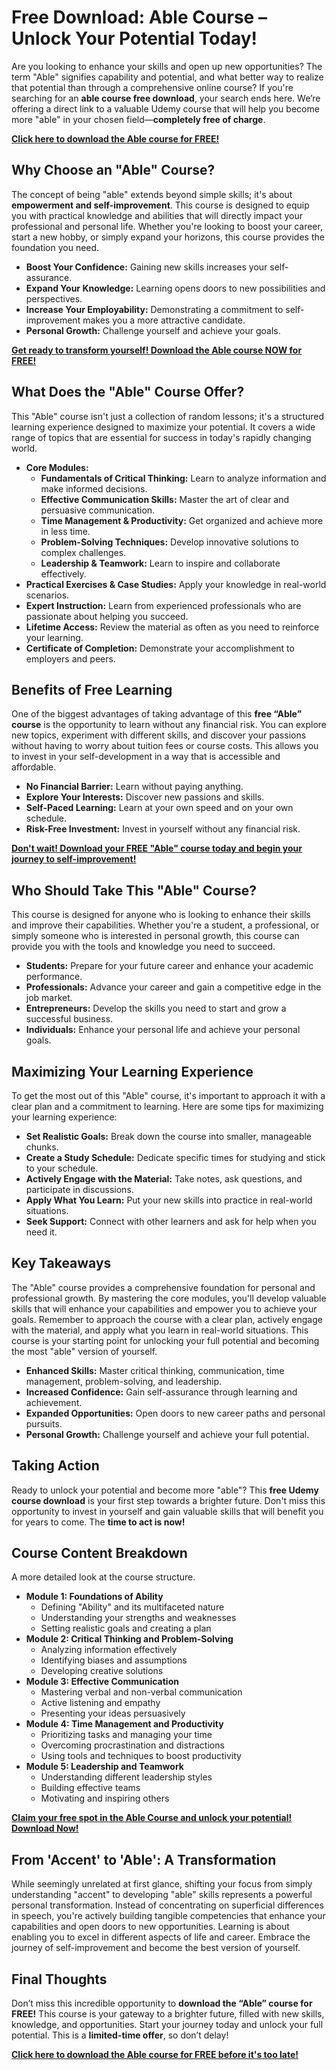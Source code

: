 # Free Download: Able Course – Unlock Your Potential Today!

Are you looking to enhance your skills and open up new opportunities? The term "Able" signifies capability and potential, and what better way to realize that potential than through a comprehensive online course? If you're searching for an **able course free download**, your search ends here. We’re offering a direct link to a valuable Udemy course that will help you become more "able" in your chosen field—**completely free of charge**.

[**Click here to download the Able course for FREE!**](https://udemywork.com/able)

## Why Choose an "Able" Course?

The concept of being "able" extends beyond simple skills; it's about **empowerment and self-improvement**. This course is designed to equip you with practical knowledge and abilities that will directly impact your professional and personal life. Whether you're looking to boost your career, start a new hobby, or simply expand your horizons, this course provides the foundation you need.

*   **Boost Your Confidence:** Gaining new skills increases your self-assurance.
*   **Expand Your Knowledge:** Learning opens doors to new possibilities and perspectives.
*   **Increase Your Employability:** Demonstrating a commitment to self-improvement makes you a more attractive candidate.
*   **Personal Growth:** Challenge yourself and achieve your goals.

[**Get ready to transform yourself! Download the Able course NOW for FREE!**](https://udemywork.com/able)

## What Does the "Able" Course Offer?

This "Able" course isn't just a collection of random lessons; it's a structured learning experience designed to maximize your potential. It covers a wide range of topics that are essential for success in today's rapidly changing world.

*   **Core Modules:**
    *   **Fundamentals of Critical Thinking:** Learn to analyze information and make informed decisions.
    *   **Effective Communication Skills:** Master the art of clear and persuasive communication.
    *   **Time Management & Productivity:** Get organized and achieve more in less time.
    *   **Problem-Solving Techniques:** Develop innovative solutions to complex challenges.
    *   **Leadership & Teamwork:** Learn to inspire and collaborate effectively.
*   **Practical Exercises & Case Studies:** Apply your knowledge in real-world scenarios.
*   **Expert Instruction:** Learn from experienced professionals who are passionate about helping you succeed.
*   **Lifetime Access:** Review the material as often as you need to reinforce your learning.
*   **Certificate of Completion:** Demonstrate your accomplishment to employers and peers.

## Benefits of Free Learning

One of the biggest advantages of taking advantage of this **free “Able” course** is the opportunity to learn without any financial risk. You can explore new topics, experiment with different skills, and discover your passions without having to worry about tuition fees or course costs. This allows you to invest in your self-development in a way that is accessible and affordable.

*   **No Financial Barrier:** Learn without paying anything.
*   **Explore Your Interests:** Discover new passions and skills.
*   **Self-Paced Learning:** Learn at your own speed and on your own schedule.
*   **Risk-Free Investment:** Invest in yourself without any financial risk.

[**Don't wait! Download your FREE "Able" course today and begin your journey to self-improvement!**](https://udemywork.com/able)

## Who Should Take This "Able" Course?

This course is designed for anyone who is looking to enhance their skills and improve their capabilities. Whether you're a student, a professional, or simply someone who is interested in personal growth, this course can provide you with the tools and knowledge you need to succeed.

*   **Students:** Prepare for your future career and enhance your academic performance.
*   **Professionals:** Advance your career and gain a competitive edge in the job market.
*   **Entrepreneurs:** Develop the skills you need to start and grow a successful business.
*   **Individuals:** Enhance your personal life and achieve your personal goals.

## Maximizing Your Learning Experience

To get the most out of this "Able" course, it's important to approach it with a clear plan and a commitment to learning. Here are some tips for maximizing your learning experience:

*   **Set Realistic Goals:** Break down the course into smaller, manageable chunks.
*   **Create a Study Schedule:** Dedicate specific times for studying and stick to your schedule.
*   **Actively Engage with the Material:** Take notes, ask questions, and participate in discussions.
*   **Apply What You Learn:** Put your new skills into practice in real-world situations.
*   **Seek Support:** Connect with other learners and ask for help when you need it.

## Key Takeaways

The "Able" course provides a comprehensive foundation for personal and professional growth. By mastering the core modules, you'll develop valuable skills that will enhance your capabilities and empower you to achieve your goals. Remember to approach the course with a clear plan, actively engage with the material, and apply what you learn in real-world situations. This course is your starting point for unlocking your full potential and becoming the most "able" version of yourself.

*   **Enhanced Skills:** Master critical thinking, communication, time management, problem-solving, and leadership.
*   **Increased Confidence:** Gain self-assurance through learning and achievement.
*   **Expanded Opportunities:** Open doors to new career paths and personal pursuits.
*   **Personal Growth:** Challenge yourself and achieve your full potential.

## Taking Action

Ready to unlock your potential and become more "able"? This **free Udemy course download** is your first step towards a brighter future. Don't miss this opportunity to invest in yourself and gain valuable skills that will benefit you for years to come. The **time to act is now!**

## Course Content Breakdown

A more detailed look at the course structure.

* **Module 1: Foundations of Ability**
    * Defining "Ability" and its multifaceted nature
    * Understanding your strengths and weaknesses
    * Setting realistic goals and creating a plan
* **Module 2: Critical Thinking and Problem-Solving**
    * Analyzing information effectively
    * Identifying biases and assumptions
    * Developing creative solutions
* **Module 3: Effective Communication**
    * Mastering verbal and non-verbal communication
    * Active listening and empathy
    * Presenting your ideas persuasively
* **Module 4: Time Management and Productivity**
    * Prioritizing tasks and managing your time
    * Overcoming procrastination and distractions
    * Using tools and techniques to boost productivity
* **Module 5: Leadership and Teamwork**
    * Understanding different leadership styles
    * Building effective teams
    * Motivating and inspiring others

[**Claim your free spot in the Able Course and unlock your potential! Download Now!**](https://udemywork.com/able)

## From 'Accent' to 'Able': A Transformation

While seemingly unrelated at first glance, shifting your focus from simply understanding "accent" to developing "able" skills represents a powerful personal transformation. Instead of concentrating on superficial differences in speech, you're actively building tangible competencies that enhance your capabilities and open doors to new opportunities. Learning is about enabling you to excel in different aspects of life and career. Embrace the journey of self-improvement and become the best version of yourself.

## Final Thoughts

Don’t miss this incredible opportunity to **download the “Able” course for FREE!** This course is your gateway to a brighter future, filled with new skills, knowledge, and opportunities. Start your journey today and unlock your full potential. This is a **limited-time offer**, so don’t delay!

[**Click here to download the Able course for FREE before it's too late!**](https://udemywork.com/able)
